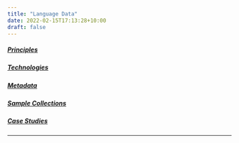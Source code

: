 ```yaml
---
title: "Language Data"
date: 2022-02-15T17:13:28+10:00
draft: false
---
```


##### [Principles](../principles/)
##### [Technologies](../technologies/)
##### [Metadata](../metadata/)
##### [Sample Collections](../collections/)
##### [Case Studies](../case-studies)

<hr class="dots" />